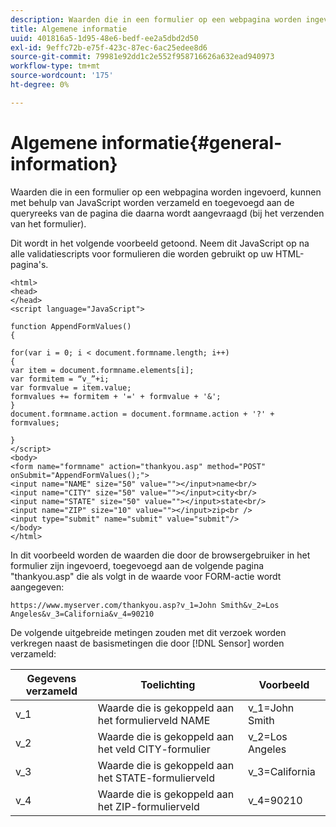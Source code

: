 ```yaml
---
description: Waarden die in een formulier op een webpagina worden ingevoerd, kunnen met behulp van JavaScript worden verzameld en toegevoegd aan de queryreeks van de pagina die daarna wordt aangevraagd (bij het verzenden van het formulier).
title: Algemene informatie
uuid: 401816a5-1d95-48e6-bedf-ee2a5dbd2d50
exl-id: 9effc72b-e75f-423c-87ec-6ac25edee8d6
source-git-commit: 79981e92dd1c2e552f958716626a632ead940973
workflow-type: tm+mt
source-wordcount: '175'
ht-degree: 0%

---
```


# Algemene informatie{#general-information}

Waarden die in een formulier op een webpagina worden ingevoerd, kunnen met behulp van JavaScript worden verzameld en toegevoegd aan de queryreeks van de pagina die daarna wordt aangevraagd (bij het verzenden van het formulier).

Dit wordt in het volgende voorbeeld getoond. Neem dit JavaScript op na alle validatiescripts voor formulieren die worden gebruikt op uw HTML-pagina&#39;s.

```
<html>
<head>
</head>
<script language="JavaScript">

function AppendFormValues()
{

for(var i = 0; i < document.formname.length; i++)
{
var item = document.formname.elements[i];
var formitem = “v_”+i;
var formvalue = item.value;
formvalues += formitem + '=' + formvalue + '&';
}
document.formname.action = document.formname.action + '?' + formvalues;

}
</script>
<body>
<form name="formname" action="thankyou.asp" method="POST" onSubmit="AppendFormValues();">
<input name="NAME" size="50" value=""></input>name<br/>
<input name="CITY" size="50" value=""></input>city<br/>
<input name="STATE" size="50" value=""></input>state<br/>
<input name="ZIP" size="10" value=""></input>zip<br />
<input type="submit" name="submit" value="submit"/>
</body>
</html>
```

In dit voorbeeld worden de waarden die door de browsergebruiker in het formulier zijn ingevoerd, toegevoegd aan de volgende pagina &quot;thankyou.asp&quot; die als volgt in de waarde voor FORM-actie wordt aangegeven:

```
https://www.myserver.com/thankyou.asp?v_1=John Smith&v_2=Los Angeles&v_3=California&v_4=90210
```

De volgende uitgebreide metingen zouden met dit verzoek worden verkregen naast de basismetingen die door [!DNL Sensor] worden verzameld:

| Gegevens verzameld | Toelichting | Voorbeeld |
|---|---|---|
| v_1 | Waarde die is gekoppeld aan het formulierveld NAME | v_1=John Smith |
| v_2 | Waarde die is gekoppeld aan het veld CITY-formulier | v_2=Los Angeles |
| v_3 | Waarde die is gekoppeld aan het STATE-formulierveld | v_3=California |
| v_4 | Waarde die is gekoppeld aan het ZIP-formulierveld | v_4=90210 |
